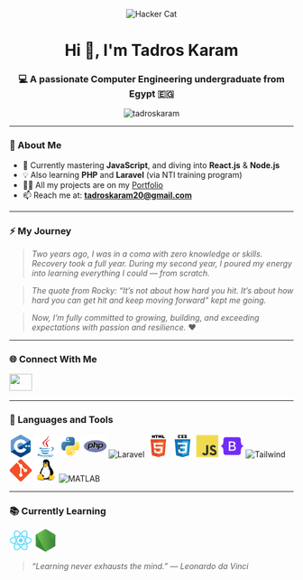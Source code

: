<p align="center">
  <img src="https://media.tenor.com/PLIr_VkF6ywAAAAM/ghostedvpn-hacker-cat.gif](https://mir-s3-cdn-cf.behance.net/project_modules/hd/06f21a161921919.63cd7887d0a70.gif" alt="Hacker Cat" width="200"/>
</p>

<h1 align="center">Hi 👋, I'm Tadros Karam</h1>
<h3 align="center">💻 A passionate Computer Engineering undergraduate from Egypt 🇪🇬</h3>

<p align="center">
  <img src="https://komarev.com/ghpvc/?username=tadroskaram&label=Profile%20views&color=900eb4&style=flat" alt="tadroskaram" />
</p>

---

### 🚀 About Me

- 🌱 Currently mastering **JavaScript**, and diving into **React.js** & **Node.js**
- 💡 Also learning **PHP** and **Laravel** (via NTI training program)
- 👨‍💻 All my projects are on my [Portfolio](https://tadroskaram.github.io)
- 📫 Reach me at: **tadroskaram20@gmail.com**

---

### ⚡ My Journey

> *Two years ago, I was in a coma with zero knowledge or skills. Recovery took a full year. During my second year, I poured my energy into learning everything I could — from scratch.*

> *The quote from Rocky: “It’s not about how hard you hit. It’s about how hard you can get hit and keep moving forward” kept me going.*

> *Now, I’m fully committed to growing, building, and exceeding expectations with passion and resilience.* ❤️

---

### 🌐 Connect With Me

<p align="left">
  <a href="https://www.linkedin.com/in/tadros-karam/" target="_blank">
    <img src="https://raw.githubusercontent.com/rahuldkjain/github-profile-readme-generator/master/src/images/icons/Social/linked-in-alt.svg" height="30" width="40" />
  </a>
</p>

---

### 🧰 Languages and Tools

<p align="left">
  <!-- Core -->
  <img src="https://raw.githubusercontent.com/devicons/devicon/master/icons/cplusplus/cplusplus-original.svg" width="40" height="40" alt="C++"/>
  <img src="https://raw.githubusercontent.com/devicons/devicon/master/icons/java/java-original.svg" width="40" height="40" alt="Java"/>
  <img src="https://raw.githubusercontent.com/devicons/devicon/master/icons/python/python-original.svg" width="40" height="40" alt="Python"/>
  <img src="https://raw.githubusercontent.com/devicons/devicon/master/icons/php/php-original.svg" width="40" height="40" alt="PHP"/>
  <img src="https://cdn.worldvectorlogo.com/logos/laravel-2.svg" width="40" height="40" alt="Laravel"/>

  <!-- Web -->
  <img src="https://raw.githubusercontent.com/devicons/devicon/master/icons/html5/html5-original-wordmark.svg" width="40" height="40" alt="HTML5"/>
  <img src="https://raw.githubusercontent.com/devicons/devicon/master/icons/css3/css3-original-wordmark.svg" width="40" height="40" alt="CSS3"/>
  <img src="https://raw.githubusercontent.com/devicons/devicon/master/icons/javascript/javascript-original.svg" width="40" height="40" alt="JavaScript"/>
  <img src="https://raw.githubusercontent.com/devicons/devicon/master/icons/bootstrap/bootstrap-plain.svg" width="40" height="40" alt="Bootstrap"/>
  <img src="https://www.vectorlogo.zone/logos/tailwindcss/tailwindcss-icon.svg" width="40" height="40" alt="Tailwind"/>

  <!-- Tools -->
  <img src="https://raw.githubusercontent.com/devicons/devicon/master/icons/git/git-original.svg" width="40" height="40" alt="Git"/>
  <img src="https://raw.githubusercontent.com/devicons/devicon/master/icons/linux/linux-original.svg" width="40" height="40" alt="Linux"/>
  <img src="https://upload.wikimedia.org/wikipedia/commons/2/21/Matlab_Logo.png" width="40" height="40" alt="MATLAB"/>
</p>

---

### 📚 Currently Learning

<p align="left">
  <img src="https://raw.githubusercontent.com/devicons/devicon/master/icons/react/react-original.svg" width="40" height="40" alt="React"/>
  <img src="https://raw.githubusercontent.com/devicons/devicon/master/icons/nodejs/nodejs-original.svg" width="40" height="40" alt="NodeJS"/>
</p>


> *“Learning never exhausts the mind.” — Leonardo da Vinci*
